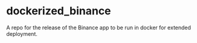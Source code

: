 # dockerized_binance
A repo for the release of the Binance app to be run in docker for extended deployment.
